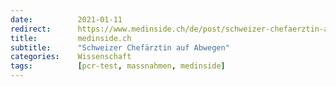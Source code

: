 ```yaml
---
date:          2021-01-11
redirect:      https://www.medinside.ch/de/post/schweizer-chefaerztin-auf-abwegen
title:         medinside.ch
subtitle:      "Schweizer Chefärztin auf Abwegen"
categories:    Wissenschaft
tags:          [pcr-test, massnahmen, medinside]
---
```


